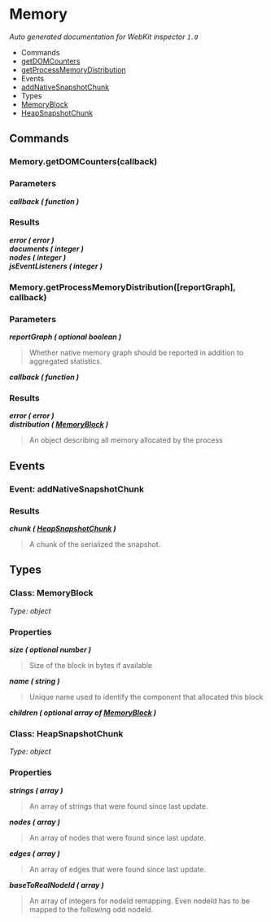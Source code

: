 # Memory

_Auto generated documentation for WebKit inspector `1.0`_

* Commands
 * [getDOMCounters](#memorygetdomcounterscallback)
 * [getProcessMemoryDistribution](#memorygetprocessmemorydistributionreportgraph-callback)
* Events
 * [addNativeSnapshotChunk](#event-addnativesnapshotchunk)
* Types
 * [MemoryBlock](#class-memoryblock)
 * [HeapSnapshotChunk](#class-heapsnapshotchunk)


## Commands

### Memory.getDOMCounters(callback)

### Parameters

_**callback ( function )**_<br>

### Results

_**error ( error )**_<br>
_**documents ( integer )**_<br>
_**nodes ( integer )**_<br>
_**jsEventListeners ( integer )**_<br>


### Memory.getProcessMemoryDistribution([reportGraph], callback)

### Parameters

_**reportGraph ( optional boolean )**_<br>
> Whether native memory graph should be reported in addition to aggregated statistics.

_**callback ( function )**_<br>

### Results

_**error ( error )**_<br>
_**distribution ( [MemoryBlock](#class-memoryblock) )**_<br>
> An object describing all memory allocated by the process



## Events

### Event: addNativeSnapshotChunk

### Results

_**chunk ( [HeapSnapshotChunk](#class-heapsnapshotchunk) )**_<br>
> A chunk of the serialized the snapshot.



## Types

### Class: MemoryBlock

_Type: object_

### Properties

_**size ( optional number )**_<br>
> Size of the block in bytes if available

_**name ( string )**_<br>
> Unique name used to identify the component that allocated this block

_**children ( optional array of [MemoryBlock](#class-memoryblock) )**_<br>


### Class: HeapSnapshotChunk

_Type: object_

### Properties

_**strings ( array )**_<br>
> An array of strings that were found since last update.

_**nodes ( array )**_<br>
> An array of nodes that were found since last update.

_**edges ( array )**_<br>
> An array of edges that were found since last update.

_**baseToRealNodeId ( array )**_<br>
> An array of integers for nodeId remapping. Even nodeId has to be mapped to the following odd nodeId.





